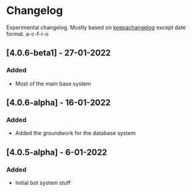 # Changelog

Experimental changelog. Mostly based on [keepachangelog](https://keepachangelog.com/en/1.0.0/) except date format. a-c-f-r-o

## [4.0.6-beta1] - 27-01-2022

### Added

- Most of the main base system

## [4.0.6-alpha] - 16-01-2022

### Added

- Added the groundwork for the database system

## [4.0.5-alpha] - 6-01-2022

### Added

- Initial bot system stuff
